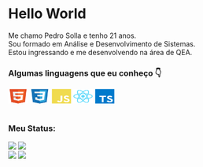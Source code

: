 # Hello World
Me chamo Pedro Solla e tenho 21 anos. <br>
Sou formado em Análise e Desenvolvimento de Sistemas. <br>
Estou ingressando e me desenvolvendo na área de QEA. <br>

### Algumas linguagens que eu conheço 👇
<div style="display: inline_block">
  <img align="center" alt="HTML" height="30" width="40" src="https://raw.githubusercontent.com/devicons/devicon/master/icons/html5/html5-original.svg">
 <img align="center" alt="CSS" height="30" width="40" src="https://raw.githubusercontent.com/devicons/devicon/master/icons/css3/css3-original.svg">
  <img align="center" alt="Js" height="30" width="40" src="https://raw.githubusercontent.com/devicons/devicon/master/icons/javascript/javascript-plain.svg">
<img align="center" alt="React" height="30" width="40" src="https://raw.githubusercontent.com/devicons/devicon/master/icons/react/react-original.svg">
   <img align="center" alt="Ts" height="30" width="40" src="https://raw.githubusercontent.com/devicons/devicon/master/icons/typescript/typescript-plain.svg"></div><br>
  
  
### Meu Status:
  
<img height="180em" src="https://github-readme-stats.vercel.app/api?username=psolla&show_icons=true&theme=tokyonight&include_all_commits=true&count_private=true">
<img src="https://github-readme-stats.vercel.app/api/top-langs/?username=Psolla&layout=compact&theme=tokyonight">


<div>
  <a href="https://www.instagram.com/_pedrosolla_/" target="_blank"><img src="https://img.shields.io/badge/-Instagram-%23E4405F?style=for-the-badge&logo=instagram&logoColor=white" target="_blank"></a>
  <a href="https://www.linkedin.com/in/pedrohsn/" target="_blank"><img src="https://img.shields.io/badge/-LinkedIn-%230077B5?style=for-the-badge&logo=linkedin&logoColor=white" target="_blank"></a> 
 </div>



